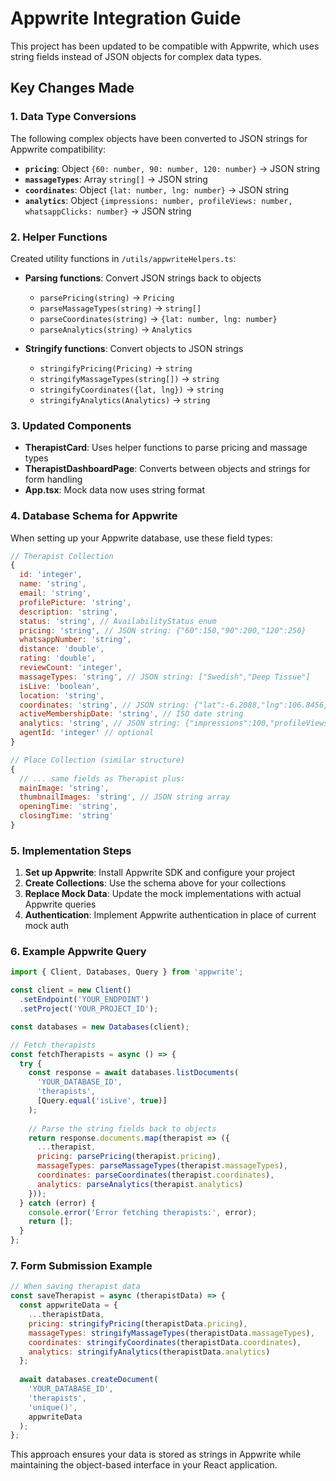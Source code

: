# Appwrite Integration Guide

This project has been updated to be compatible with Appwrite, which uses string fields instead of JSON objects for complex data types.

## Key Changes Made

### 1. Data Type Conversions

The following complex objects have been converted to JSON strings for Appwrite compatibility:

- **`pricing`**: Object `{60: number, 90: number, 120: number}` → JSON string
- **`massageTypes`**: Array `string[]` → JSON string  
- **`coordinates`**: Object `{lat: number, lng: number}` → JSON string
- **`analytics`**: Object `{impressions: number, profileViews: number, whatsappClicks: number}` → JSON string

### 2. Helper Functions

Created utility functions in `/utils/appwriteHelpers.ts`:

- **Parsing functions**: Convert JSON strings back to objects
  - `parsePricing(string)` → `Pricing`
  - `parseMassageTypes(string)` → `string[]`
  - `parseCoordinates(string)` → `{lat: number, lng: number}`
  - `parseAnalytics(string)` → `Analytics`

- **Stringify functions**: Convert objects to JSON strings
  - `stringifyPricing(Pricing)` → `string`
  - `stringifyMassageTypes(string[])` → `string`
  - `stringifyCoordinates({lat, lng})` → `string`
  - `stringifyAnalytics(Analytics)` → `string`

### 3. Updated Components

- **TherapistCard**: Uses helper functions to parse pricing and massage types
- **TherapistDashboardPage**: Converts between objects and strings for form handling
- **App.tsx**: Mock data now uses string format

### 4. Database Schema for Appwrite

When setting up your Appwrite database, use these field types:

```javascript
// Therapist Collection
{
  id: 'integer',
  name: 'string',
  email: 'string', 
  profilePicture: 'string',
  description: 'string',
  status: 'string', // AvailabilityStatus enum
  pricing: 'string', // JSON string: {"60":150,"90":200,"120":250}
  whatsappNumber: 'string',
  distance: 'double',
  rating: 'double',
  reviewCount: 'integer',
  massageTypes: 'string', // JSON string: ["Swedish","Deep Tissue"]
  isLive: 'boolean',
  location: 'string',
  coordinates: 'string', // JSON string: {"lat":-6.2088,"lng":106.8456}
  activeMembershipDate: 'string', // ISO date string
  analytics: 'string', // JSON string: {"impressions":100,"profileViews":50,"whatsappClicks":10}
  agentId: 'integer' // optional
}

// Place Collection (similar structure)
{
  // ... same fields as Therapist plus:
  mainImage: 'string',
  thumbnailImages: 'string', // JSON string array
  openingTime: 'string',
  closingTime: 'string'
}
```

### 5. Implementation Steps

1. **Set up Appwrite**: Install Appwrite SDK and configure your project
2. **Create Collections**: Use the schema above for your collections
3. **Replace Mock Data**: Update the mock implementations with actual Appwrite queries
4. **Authentication**: Implement Appwrite authentication in place of current mock auth

### 6. Example Appwrite Query

```javascript
import { Client, Databases, Query } from 'appwrite';

const client = new Client()
  .setEndpoint('YOUR_ENDPOINT')
  .setProject('YOUR_PROJECT_ID');

const databases = new Databases(client);

// Fetch therapists
const fetchTherapists = async () => {
  try {
    const response = await databases.listDocuments(
      'YOUR_DATABASE_ID',
      'therapists',
      [Query.equal('isLive', true)]
    );
    
    // Parse the string fields back to objects
    return response.documents.map(therapist => ({
      ...therapist,
      pricing: parsePricing(therapist.pricing),
      massageTypes: parseMassageTypes(therapist.massageTypes),
      coordinates: parseCoordinates(therapist.coordinates),
      analytics: parseAnalytics(therapist.analytics)
    }));
  } catch (error) {
    console.error('Error fetching therapists:', error);
    return [];
  }
};
```

### 7. Form Submission Example

```javascript
// When saving therapist data
const saveTherapist = async (therapistData) => {
  const appwriteData = {
    ...therapistData,
    pricing: stringifyPricing(therapistData.pricing),
    massageTypes: stringifyMassageTypes(therapistData.massageTypes),
    coordinates: stringifyCoordinates(therapistData.coordinates),
    analytics: stringifyAnalytics(therapistData.analytics)
  };
  
  await databases.createDocument(
    'YOUR_DATABASE_ID',
    'therapists', 
    'unique()',
    appwriteData
  );
};
```

This approach ensures your data is stored as strings in Appwrite while maintaining the object-based interface in your React application.